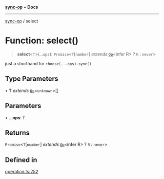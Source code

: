[**sync-op**](../README.md) • **Docs**

***

[sync-op](../README.md) / select

# Function: select()

> **select**\<`T`\>(...`ops`): `Promise`\<`T`\[`number`\] *extends* [`Op`](../classes/Op.md)\<infer R\> ? `R` : `never`\>

just a shorthand for `choose(...ops).sync()`

## Type Parameters

• **T** *extends* [`Op`](../classes/Op.md)\<`unknown`\>[]

## Parameters

• ...**ops**: `T`

## Returns

`Promise`\<`T`\[`number`\] *extends* [`Op`](../classes/Op.md)\<infer R\> ? `R` : `never`\>

## Defined in

[operation.ts:252](https://github.com/dhcmrlchtdj/sync-op/blob/133adb7618f2d99175e28d5c119b7eff7ad21410/src/operation.ts#L252)
